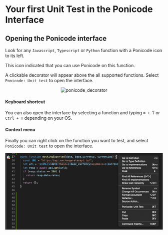 # Your first Unit Test in the Ponicode Interface

## Opening the Ponicode interface

Look for any `Javascript`, `Typescript` or `Python` function with a Ponicode icon to its left.

This icon indicated that you can use Ponicode on this function.

A clickable decorator will appear above the all supported functions. Select `Ponicode: Unit test` to open the interface.

<p align="center">
    <img src="ut_extension/gui_test/images/ponicode_decorator.png" alt="ponicode_decorator" width="500"/>
</p>

#### Keyboard shortcut

You can also open the interface by selecting a function and typing `⌘ + T` or `Ctrl + T` depending on your OS.

#### Context menu

Finally you can right click on the function you want to test, and select `Ponicode: Unit test` to open the interface.

![](./images/ponicode_unit_test.png)
